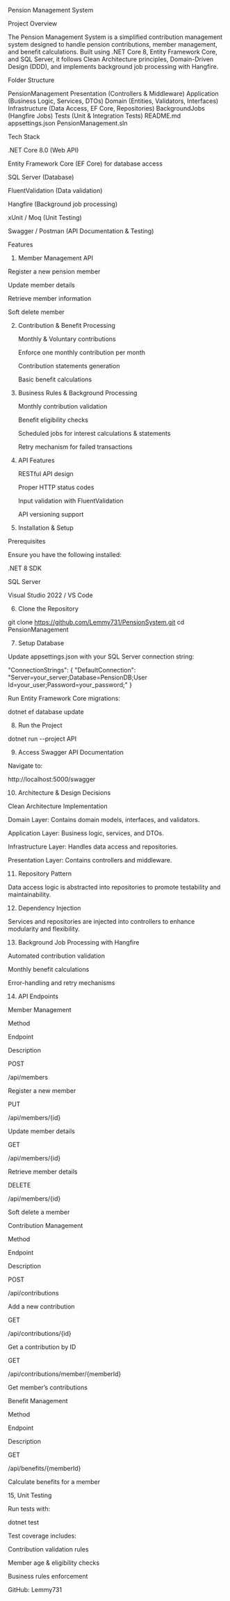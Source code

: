 Pension Management System

 Project Overview

The Pension Management System is a simplified contribution management system designed to handle pension contributions, member management, and benefit calculations. Built using .NET Core 8, Entity Framework Core, and SQL Server, it follows Clean Architecture principles, Domain-Driven Design (DDD), and implements background job processing with Hangfire.

  Folder Structure

  PensionManagement
      Presentation (Controllers & Middleware)
      Application (Business Logic, Services, DTOs)
      Domain (Entities, Validators, Interfaces)
      Infrastructure (Data Access, EF Core, Repositories)
      BackgroundJobs (Hangfire Jobs)
      Tests (Unit & Integration Tests)
      README.md
      appsettings.json
      PensionManagement.sln

  Tech Stack

.NET Core 8.0 (Web API)

Entity Framework Core (EF Core) for database access

SQL Server (Database)

FluentValidation (Data validation)

Hangfire (Background job processing)

xUnit / Moq (Unit Testing)

Swagger / Postman (API Documentation & Testing)

  Features

1. Member Management API

  Register a new pension member

  Update member details

  Retrieve member information

  Soft delete member

2. Contribution & Benefit Processing

   Monthly & Voluntary contributions

   Enforce one monthly contribution per month

   Contribution statements generation

   Basic benefit calculations

3. Business Rules & Background Processing

   Monthly contribution validation

   Benefit eligibility checks

   Scheduled jobs for interest calculations & statements

   Retry mechanism for failed transactions

4. API Features

   RESTful API design

   Proper HTTP status codes

   Input validation with FluentValidation

   API versioning support

5. Installation & Setup

 Prerequisites

Ensure you have the following installed:

.NET 8 SDK 

SQL Server 

Visual Studio 2022 / VS Code

6. Clone the Repository

git clone https://github.com/Lemmy731/PensionSystem.git
cd PensionManagement

7. Setup Database

Update appsettings.json with your SQL Server connection string:

"ConnectionStrings": {
  "DefaultConnection": "Server=your_server;Database=PensionDB;User Id=your_user;Password=your_password;"
}

Run Entity Framework Core migrations:

dotnet ef database update

8. Run the Project

dotnet run --project API

9. Access Swagger API Documentation

Navigate to:

http://localhost:5000/swagger


10. Architecture & Design Decisions

Clean Architecture Implementation

Domain Layer: Contains domain models, interfaces, and validators.

Application Layer: Business logic, services, and DTOs.

Infrastructure Layer: Handles data access and repositories.

Presentation Layer: Contains controllers and middleware.

11. Repository Pattern

Data access logic is abstracted into repositories to promote testability and maintainability.

12. Dependency Injection

Services and repositories are injected into controllers to enhance modularity and flexibility.

13. Background Job Processing with Hangfire

Automated contribution validation

Monthly benefit calculations

Error-handling and retry mechanisms

14. API Endpoints

Member Management

Method

Endpoint

Description

POST

/api/members

Register a new member

PUT

/api/members/{id}

Update member details

GET

/api/members/{id}

Retrieve member details

DELETE

/api/members/{id}

Soft delete a member

Contribution Management

Method

Endpoint

Description

POST

/api/contributions

Add a new contribution

GET

/api/contributions/{id}

Get a contribution by ID

GET

/api/contributions/member/{memberId}

Get member’s contributions

Benefit Management

Method

Endpoint

Description

GET

/api/benefits/{memberId}

Calculate benefits for a member

15, Unit Testing

Run tests with:

dotnet test

Test coverage includes:

Contribution validation rules

Member age & eligibility checks

Business rules enforcement


GitHub: Lemmy731



